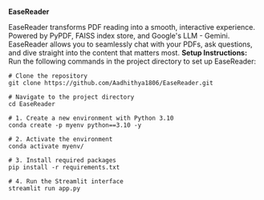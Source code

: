 **EaseReader**

EaseReader transforms PDF reading into a smooth, interactive experience. Powered by PyPDF, FAISS index store, and Google's LLM - Gemini.
EaseReader allows you to seamlessly chat with your PDFs, ask questions, and dive straight into the content that matters most.
**Setup Instructions:**
Run the following commands in the project directory to set up EaseReader:
```
# Clone the repository
git clone https://github.com/Aadhithya1806/EaseReader.git

# Navigate to the project directory
cd EaseReader

# 1. Create a new environment with Python 3.10
conda create -p myenv python==3.10 -y

# 2. Activate the environment
conda activate myenv/

# 3. Install required packages
pip install -r requirements.txt

# 4. Run the Streamlit interface
streamlit run app.py
```
